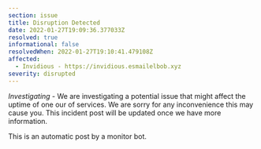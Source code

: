 ```yaml
---
section: issue
title: Disruption Detected
date: 2022-01-27T19:09:36.377033Z
resolved: true
informational: false
resolvedWhen: 2022-01-27T19:10:41.479108Z
affected:
  - Invidious - https://invidious.esmailelbob.xyz
severity: disrupted
---
```

*Investigating* - We are investigating a potential issue that might affect the uptime of one our of services. We are sorry for any inconvenience this may cause you. This incident post will be updated once we have more information.

This is an automatic post by a monitor bot.
        